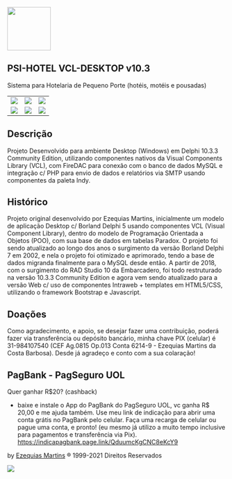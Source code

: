<img src="psi-software.png" width="100"><br>
## PSI-HOTEL VCL-DESKTOP v10.3
Sistema para Hotelaria de Pequeno Porte (hotéis, motéis e pousadas)<br>
<table>
  <tbody>
    <tr>
      <td><img src="Imagens/t1.png" class="responsive"></td>
      <td><img src="Imagens/t3.png" class="responsive"></td>
      <td><img src="Imagens/t5.png" class="responsive"></td>
    </tr>
    <tr>
      <td><img src="Imagens/t6.png" class="responsive"></td>
      <td><img src="Imagens/t7.png" class="responsive"></td>
      <td><img src="Imagens/t9.png" class="responsive"></td>
    </tr>
  </tbody>
</table>

## Descrição
Projeto Desenvolvido para ambiente Desktop (Windows) em Delphi 10.3.3 Community Edition, utilizando componentes nativos da Visual Components Library (VCL), com FireDAC para conexão com o banco de dados MySQL e integração c/ PHP para envio de dados e relatórios via SMTP usando componentes da paleta Indy.

## Histórico
Projeto original desenvolvido por Ezequias Martins, inicialmente um modelo de aplicação Desktop c/ Borland Delphi 5 usando componentes VCL (Visual Component Library), dentro do modelo de Programação Orientada a Objetos (POO), com sua base de dados em tabelas Paradox. O projeto foi sendo atualizado ao longo dos anos o surgimento da versão Borland Delphi 7 em 2002, e nela o projeto foi otimizado e aprimorado, tendo a base de dados migranda finalmente para o MySQL desde então. A partir de 2018, com o surgimento do RAD Studio 10 da Embarcadero, foi todo restruturado na versão 10.3.3 Community Edition e agora vem sendo atualizado para a versão Web c/ uso de componentes Intraweb + templates em HTML5/CSS, utilizando o framework Bootstrap e Javascript.

## Doações
Como agradecimento, e apoio, se desejar fazer uma contribuição, poderá fazer via transferência ou depósito bancário, minha chave PIX (celular) é 31-984107540 (CEF Ag.0815 Op.013 Conta 6214-9 - Ezequias Martins da Costa Barbosa). Desde já agradeço e conto com a sua colaração!

## PagBank - PagSeguro UOL
Quer ganhar R$20? (cashback)
- baixe e instale o App do PagBank do PagSeguro UOL, vc ganha R$ 20,00  e me ajuda também. Use meu link de indicação para abrir uma conta grátis no PagBank pelo celular. Faça uma recarga de celular ou pague uma conta, e pronto! (eu mesmo já utilizo a muito tempo inclusive para pagamentos e transferência via Pix).
https://indicapagbank.page.link/QduumcKgCNC8eKcY9

by <a href="https://ezequiasmartins.blogspot.com/" target="_blank">Ezequias Martins</a> ® 1999-2021 Direitos Reservados
<p><a href="https://ezequiasmartins.blogspot.com/" target="_blank"><img src="assinatura.jpg"></a></p>

